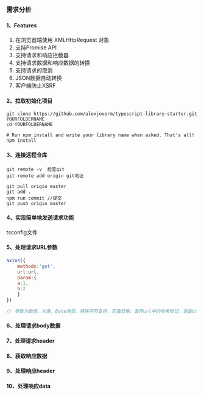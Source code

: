 ### 需求分析

#### 1、Features

1. 在浏览器端使用 XMLHttpRequest 对象
2. 支持Promise API
3. 支持请求和响应拦截器
4. 支持请求数据和响应数据的转换
5. 支持请求的取消
6. JSON数据自动转换
7. 客户端防止XSRF

#### 2、拉取初始化项目

```
git clone https://github.com/alexjoverm/typescript-library-starter.git YOURFOLDERNAME
cd YOURFOLDERNAME

# Run npm install and write your library name when asked. That's all!
npm install
```

#### 3、连接远程仓库

```
git remote -v  检查git
git remote add origin git地址

git pull origin master
git add .
npm run commit //提交
git push origin master
```

#### 4、实现简单地发送请求功能

tsconfig文件

#### 5、处理请求URL参数

```javascript
axios({
	methods:'get',
	url:url,
	param:{
    a:1,
    b:2
	}
})

// 参数为数组，对象，Date类型，特殊字符支持，空值忽略，丢弃url中的哈希标记，保留url已有参数
```

#### 6、处理请求body数据

#### 7、处理请求header

#### 8、获取响应数据

#### 9、处理响应header

#### 10、处理响应data
